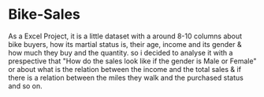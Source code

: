 # Bike-Sales
As a Excel Project, it is a little dataset with a around 8-10 columns about bike buyers, how its martial status is, their age, income and its gender & how much they buy and the quantity. so i decided to analyse it with a prespective that "How do the sales look like if the gender is Male or Female" or about what is the relation between the income and the total sales & if there is a relation between the miles they walk and the purchased status and so on.
